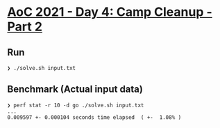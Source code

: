 # [AoC 2021 - Day 4: Camp Cleanup - Part 2](https://adventofcode.com/2022/day/4)

Run
---

```
❯ ./solve.sh input.txt
```


Benchmark (Actual input data)
-----------------------------

```
❯ perf stat -r 10 -d go ./solve.sh input.txt
...
0.009597 +- 0.000104 seconds time elapsed  ( +-  1.08% )
```
